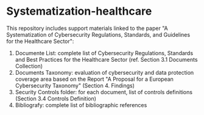 # Systematization-healthcare
This repository includes support materials linked to the paper "A Systematization of Cybersecurity Regulations, Standards, and Guidelines
for the Healthcare Sector": 
1) Documente List: complete list of Cybersecurity Regulations, Standards and Best Practices for the Healthcare Sector (ref. Section 3.1 Documents Collection)
2) Documents Taxonomy: evaluation of cybersecurity and data protection coverage area based on the Report "A Proposal for a European Cybersecurity Taxonomy" (Section 4. Findings) 
3) Security Controls folder: for each document, list of controls definitions (Section 3.4 Controls Definition)
4) Bibliografy: complete list of bibliographic references
